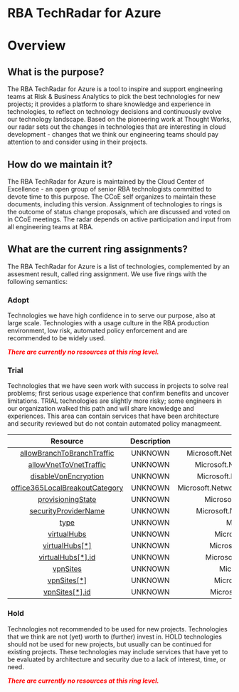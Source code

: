
RBA TechRadar for Azure
=======================

# Overview

## What is the purpose?


The RBA TechRadar for Azure is a tool to inspire and support engineering teams at Risk & Business Analytics to pick the best technologies for new projects; it provides a platform to share knowledge and experience in technologies, to reflect on technology decisions and continuously evolve our technology landscape.  Based on the pioneering work at Thought Works, our radar sets out the changes in technologies that are interesting in cloud development - changes that we think our engineering teams should pay attention to and consider using in their projects.
## How do we maintain it?


The RBA TechRadar for Azure is maintained by the Cloud Center of Excellence - an open group of senior RBA technologists committed to devote time to this purpose.  The CCoE self organizes to maintain these documents, including this version.  Assignment of technologies to rings is the outcome of status change proposals, which are discussed and voted on in CCoE meetings.  The radar depends on active participation and input from all engineering teams at RBA.
## What are the current ring assignments?


The RBA TechRadar for Azure is a list of technologies, complemented by an assesment result, called ring assignment.  We use five rings with the following semantics:
### Adopt


Technologies we have high confidence in to serve our purpose, also at large scale.  Technologies with a usage culture in the RBA production environment, low risk, automated policy enforcement and are recommended to be widely used.  
  
***<font color="red"> There are currently no resources at this ring level. </font>***
### Trial


Technologies that we have seen work with success in projects to solve real problems;  first serious usage experience that confirm benefits and uncover limitations.  TRIAL technologies are slightly more risky; some engineers in our organization walked this path and will share knowledge and experiences.  This area can contain services that have been architecture and security reviewed but do not contain automated policy managmeent.  

|Resource|Description|Path|Status|
| :---: | :---: | :---: | :---: |
|[allowBranchToBranchTraffic](https://github.com/openrba/python-azure-techradar/blob/master/Microsoft.Network/virtualWans/allowBranchToBranchTraffic/README.md)|UNKNOWN|Microsoft.Network/virtualWans/allowBranchToBranchTraffic|TRIAL|
|[allowVnetToVnetTraffic](https://github.com/openrba/python-azure-techradar/blob/master/Microsoft.Network/virtualWans/allowVnetToVnetTraffic/README.md)|UNKNOWN|Microsoft.Network/virtualWans/allowVnetToVnetTraffic|TRIAL|
|[disableVpnEncryption](https://github.com/openrba/python-azure-techradar/blob/master/Microsoft.Network/virtualWans/disableVpnEncryption/README.md)|UNKNOWN|Microsoft.Network/virtualWans/disableVpnEncryption|TRIAL|
|[office365LocalBreakoutCategory](https://github.com/openrba/python-azure-techradar/blob/master/Microsoft.Network/virtualWans/office365LocalBreakoutCategory/README.md)|UNKNOWN|Microsoft.Network/virtualWans/office365LocalBreakoutCategory|TRIAL|
|[provisioningState](https://github.com/openrba/python-azure-techradar/blob/master/Microsoft.Network/virtualWans/provisioningState/README.md)|UNKNOWN|Microsoft.Network/virtualWans/provisioningState|TRIAL|
|[securityProviderName](https://github.com/openrba/python-azure-techradar/blob/master/Microsoft.Network/virtualWans/securityProviderName/README.md)|UNKNOWN|Microsoft.Network/virtualWans/securityProviderName|TRIAL|
|[type](https://github.com/openrba/python-azure-techradar/blob/master/Microsoft.Network/virtualWans/type/README.md)|UNKNOWN|Microsoft.Network/virtualWans/type|TRIAL|
|[virtualHubs](https://github.com/openrba/python-azure-techradar/blob/master/Microsoft.Network/virtualWans/virtualHubs/README.md)|UNKNOWN|Microsoft.Network/virtualWans/virtualHubs|TRIAL|
|[virtualHubs[*]](https://github.com/openrba/python-azure-techradar/blob/master/Microsoft.Network/virtualWans/virtualHubs[*]/README.md)|UNKNOWN|Microsoft.Network/virtualWans/virtualHubs[*]|TRIAL|
|[virtualHubs[*].id](https://github.com/openrba/python-azure-techradar/blob/master/Microsoft.Network/virtualWans/virtualHubs[*].id/README.md)|UNKNOWN|Microsoft.Network/virtualWans/virtualHubs[*].id|TRIAL|
|[vpnSites](https://github.com/openrba/python-azure-techradar/blob/master/Microsoft.Network/virtualWans/vpnSites/README.md)|UNKNOWN|Microsoft.Network/virtualWans/vpnSites|TRIAL|
|[vpnSites[*]](https://github.com/openrba/python-azure-techradar/blob/master/Microsoft.Network/virtualWans/vpnSites[*]/README.md)|UNKNOWN|Microsoft.Network/virtualWans/vpnSites[*]|TRIAL|
|[vpnSites[*].id](https://github.com/openrba/python-azure-techradar/blob/master/Microsoft.Network/virtualWans/vpnSites[*].id/README.md)|UNKNOWN|Microsoft.Network/virtualWans/vpnSites[*].id|TRIAL|

### Hold


Technologies not recommended to be used for new projects. Technologies that we think are not (yet) worth to (further) invest in.  HOLD technologies should not be used for new projects, but usually can be continued for existing projects.  These technologies may include services that have yet to be evaluated by architecture and security due to a lack of interest, time, or need.  
  
***<font color="red"> There are currently no resources at this ring level. </font>***